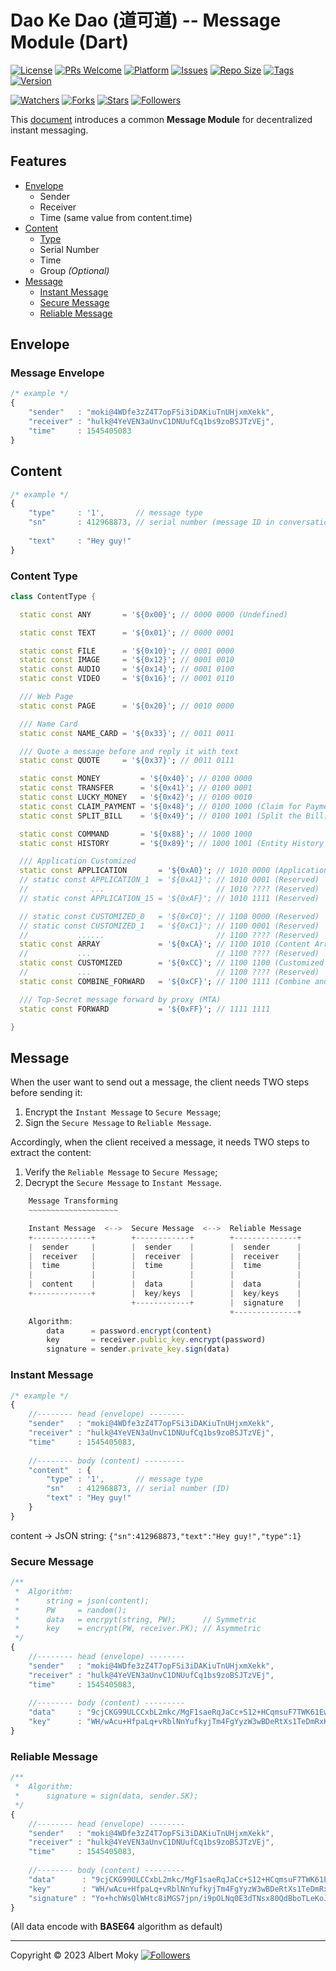 # Dao Ke Dao (道可道) -- Message Module (Dart)

[![License](https://img.shields.io/github/license/dimchat/dkd-dart)](https://github.com/dimchat/dkd-dart/blob/master/LICENSE)
[![PRs Welcome](https://img.shields.io/badge/PRs-welcome-brightgreen.svg)](https://github.com/dimchat/dkd-dart/pulls)
[![Platform](https://img.shields.io/badge/Platform-Dart%203-brightgreen.svg)](https://github.com/dimchat/dkd-dart/wiki)
[![Issues](https://img.shields.io/github/issues/dimchat/dkd-dart)](https://github.com/dimchat/dkd-dart/issues)
[![Repo Size](https://img.shields.io/github/repo-size/dimchat/dkd-dart)](https://github.com/dimchat/dkd-dart/archive/refs/heads/main.zip)
[![Tags](https://img.shields.io/github/tag/dimchat/dkd-dart)](https://github.com/dimchat/dkd-dart/tags)
[![Version](https://img.shields.io/pub/v/dkd)](https://pub.dev/packages/dkd)

[![Watchers](https://img.shields.io/github/watchers/dimchat/dkd-dart)](https://github.com/dimchat/dkd-dart/watchers)
[![Forks](https://img.shields.io/github/forks/dimchat/dkd-dart)](https://github.com/dimchat/dkd-dart/forks)
[![Stars](https://img.shields.io/github/stars/dimchat/dkd-dart)](https://github.com/dimchat/dkd-dart/stargazers)
[![Followers](https://img.shields.io/github/followers/dimchat)](https://github.com/orgs/dimchat/followers)

This [document](https://github.com/dimchat/DIMP/blob/master/DaoKeDao-Message.md) introduces a common **Message Module** for decentralized instant messaging.

## Features

- [Envelope](#envelope)
    - Sender
    - Receiver
    - Time (same value from content.time)
- [Content](#content)
    - [Type](#content-type)
    - Serial Number
    - Time
    - Group _(Optional)_
- [Message](#message)
    - [Instant Message](#instant-message)
    - [Secure Message](#secure-message)
    - [Reliable Message](#reliable-message)

## Envelope

### Message Envelope

```javascript
/* example */
{
    "sender"   : "moki@4WDfe3zZ4T7opFSi3iDAKiuTnUHjxmXekk",
    "receiver" : "hulk@4YeVEN3aUnvC1DNUufCq1bs9zoBSJTzVEj",
    "time"     : 1545405083
}
```

## Content

```javascript
/* example */
{
    "type"     : '1',       // message type
    "sn"       : 412968873, // serial number (message ID in conversation)
    
    "text"     : "Hey guy!"
}
```

### Content Type

```dart
class ContentType {

  static const ANY       = '${0x00}'; // 0000 0000 (Undefined)

  static const TEXT      = '${0x01}'; // 0000 0001

  static const FILE      = '${0x10}'; // 0001 0000
  static const IMAGE     = '${0x12}'; // 0001 0010
  static const AUDIO     = '${0x14}'; // 0001 0100
  static const VIDEO     = '${0x16}'; // 0001 0110

  /// Web Page
  static const PAGE      = '${0x20}'; // 0010 0000

  /// Name Card
  static const NAME_CARD = '${0x33}'; // 0011 0011

  /// Quote a message before and reply it with text
  static const QUOTE     = '${0x37}'; // 0011 0111

  static const MONEY         = '${0x40}'; // 0100 0000
  static const TRANSFER      = '${0x41}'; // 0100 0001
  static const LUCKY_MONEY   = '${0x42}'; // 0100 0010
  static const CLAIM_PAYMENT = '${0x48}'; // 0100 1000 (Claim for Payment)
  static const SPLIT_BILL    = '${0x49}'; // 0100 1001 (Split the Bill)

  static const COMMAND       = '${0x88}'; // 1000 1000
  static const HISTORY       = '${0x89}'; // 1000 1001 (Entity History Command)

  /// Application Customized
  static const APPLICATION       = '${0xA0}'; // 1010 0000 (Application 0nly, Reserved)
  // static const APPLICATION_1  = '${0xA1}'; // 1010 0001 (Reserved)
  //              ...                         // 1010 ???? (Reserved)
  // static const APPLICATION_15 = '${0xAF}'; // 1010 1111 (Reserved)

  // static const CUSTOMIZED_0   = '${0xC0}'; // 1100 0000 (Reserved)
  // static const CUSTOMIZED_1   = '${0xC1}'; // 1100 0001 (Reserved)
  //           ......                         // 1100 ???? (Reserved)
  static const ARRAY             = '${0xCA}'; // 1100 1010 (Content Array)
  //           ...                            // 1100 ???? (Reserved)
  static const CUSTOMIZED        = '${0xCC}'; // 1100 1100 (Customized Content)
  //           ...                            // 1100 ???? (Reserved)
  static const COMBINE_FORWARD   = '${0xCF}'; // 1100 1111 (Combine and Forward)

  /// Top-Secret message forward by proxy (MTA)
  static const FORWARD           = '${0xFF}'; // 1111 1111

}
```

## Message

When the user want to send out a message, the client needs TWO steps before sending it:

1. Encrypt the ```Instant Message``` to ```Secure Message```;
2. Sign the ```Secure Message``` to ```Reliable Message```.

Accordingly, when the client received a message, it needs TWO steps to extract the content:

1. Verify the ```Reliable Message``` to ```Secure Message```;
2. Decrypt the ```Secure Message``` to ```Instant Message```.

```javascript
    Message Transforming
    ~~~~~~~~~~~~~~~~~~~~

    Instant Message  <-->  Secure Message  <-->  Reliable Message
    +-------------+        +------------+        +--------------+
    |  sender     |        |  sender    |        |  sender      |
    |  receiver   |        |  receiver  |        |  receiver    |
    |  time       |        |  time      |        |  time        |
    |             |        |            |        |              |
    |  content    |        |  data      |        |  data        |
    +-------------+        |  key/keys  |        |  key/keys    |
                           +------------+        |  signature   |
                                                 +--------------+
    Algorithm:
        data      = password.encrypt(content)
        key       = receiver.public_key.encrypt(password)
        signature = sender.private_key.sign(data)

```

### Instant Message

```javascript
/* example */
{
    //-------- head (envelope) --------
    "sender"   : "moki@4WDfe3zZ4T7opFSi3iDAKiuTnUHjxmXekk",
    "receiver" : "hulk@4YeVEN3aUnvC1DNUufCq1bs9zoBSJTzVEj",
    "time"     : 1545405083,
    
    //-------- body (content) ---------
    "content"  : {
        "type" : '1',       // message type
        "sn"   : 412968873, // serial number (ID)
        "text" : "Hey guy!"
    }
}
```

content -> JsON string: ```{"sn":412968873,"text":"Hey guy!","type":1}```

### Secure Message

```javascript
/**
 *  Algorithm:
 *      string = json(content);
 *      PW     = random();
 *      data   = encrpyt(string, PW);      // Symmetric
 *      key    = encrypt(PW, receiver.PK); // Asymmetric
 */
{
    //-------- head (envelope) --------
    "sender"   : "moki@4WDfe3zZ4T7opFSi3iDAKiuTnUHjxmXekk",
    "receiver" : "hulk@4YeVEN3aUnvC1DNUufCq1bs9zoBSJTzVEj",
    "time"     : 1545405083,
    
    //-------- body (content) ---------
    "data"     : "9cjCKG99ULCCxbL2mkc/MgF1saeRqJaCc+S12+HCqmsuF7TWK61EwTQWZSKskUeF",
    "key"      : "WH/wAcu+HfpaLq+vRblNnYufkyjTm4FgYyzW3wBDeRtXs1TeDmRxKVu7nQI/sdIALGLXrY+O5mlRfhU8f8TuIBilZUlX/eIUpL4uSDYKVLaRG9pOcrCHKevjUpId9x/8KBEiMIL5LB0Vo7sKrvrqosCnIgNfHbXMKvMzwcqZEU8="
}
```

### Reliable Message

```javascript
/**
 *  Algorithm:
 *      signature = sign(data, sender.SK);
 */
{
    //-------- head (envelope) --------
    "sender"   : "moki@4WDfe3zZ4T7opFSi3iDAKiuTnUHjxmXekk",
    "receiver" : "hulk@4YeVEN3aUnvC1DNUufCq1bs9zoBSJTzVEj",
    "time"     : 1545405083,
    
    //-------- body (content) ---------
    "data"      : "9cjCKG99ULCCxbL2mkc/MgF1saeRqJaCc+S12+HCqmsuF7TWK61EwTQWZSKskUeF",
    "key"       : "WH/wAcu+HfpaLq+vRblNnYufkyjTm4FgYyzW3wBDeRtXs1TeDmRxKVu7nQI/sdIALGLXrY+O5mlRfhU8f8TuIBilZUlX/eIUpL4uSDYKVLaRG9pOcrCHKevjUpId9x/8KBEiMIL5LB0Vo7sKrvrqosCnIgNfHbXMKvMzwcqZEU8=",
    "signature" : "Yo+hchWsQlWHtc8iMGS7jpn/i9pOLNq0E3dTNsx80QdBboTLeKoJYAg/lI+kZL+g7oWJYpD4qKemOwzI+9pxdMuZmPycG+0/VM3HVSMcguEOqOH9SElp/fYVnm4aSjAJk2vBpARzMT0aRNp/jTFLawmMDuIlgWhBfXvH7bT7rDI="
}
```

(All data encode with **BASE64** algorithm as default)

----

Copyright &copy; 2023 Albert Moky
[![Followers](https://img.shields.io/github/followers/moky)](https://github.com/moky?tab=followers)
